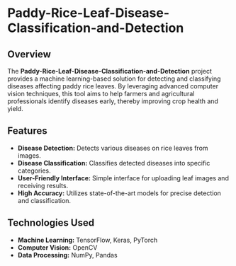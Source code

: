 # Paddy-Rice-Leaf-Disease-Classification-and-Detection



## Overview

The **Paddy-Rice-Leaf-Disease-Classification-and-Detection** project provides a machine learning-based solution for detecting and classifying diseases affecting paddy rice leaves. By leveraging advanced computer vision techniques, this tool aims to help farmers and agricultural professionals identify diseases early, thereby improving crop health and yield.

## Features

- **Disease Detection:** Detects various diseases on rice leaves from images.
- **Disease Classification:** Classifies detected diseases into specific categories.
- **User-Friendly Interface:** Simple interface for uploading leaf images and receiving results.
- **High Accuracy:** Utilizes state-of-the-art models for precise detection and classification.

## Technologies Used

- **Machine Learning:** TensorFlow, Keras, PyTorch
- **Computer Vision:** OpenCV
- **Data Processing:** NumPy, Pandas



